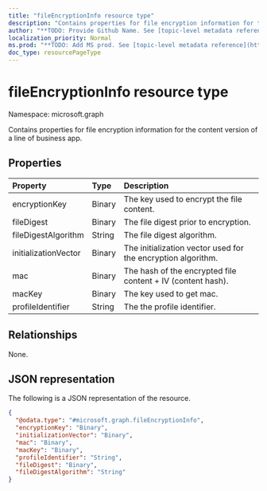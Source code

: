 ```yaml
---
title: "fileEncryptionInfo resource type"
description: "Contains properties for file encryption information for the content version of a line of business app."
author: "**TODO: Provide Github Name. See [topic-level metadata reference](https://msgo.azurewebsites.net/add/document/guidelines/metadata.html#topic-level-metadata)**"
localization_priority: Normal
ms.prod: "**TODO: Add MS prod. See [topic-level metadata reference](https://msgo.azurewebsites.net/add/document/guidelines/metadata.html#topic-level-metadata)**"
doc_type: resourcePageType
---
```


# fileEncryptionInfo resource type

Namespace: microsoft.graph

Contains properties for file encryption information for the content version of a line of business app.

## Properties
|Property|Type|Description|
|:---|:---|:---|
|encryptionKey|Binary|The key used to encrypt the file content.|
|fileDigest|Binary|The file digest prior to encryption.|
|fileDigestAlgorithm|String|The file digest algorithm.|
|initializationVector|Binary|The initialization vector used for the encryption algorithm.|
|mac|Binary|The hash of the encrypted file content + IV (content hash).|
|macKey|Binary|The key used to get mac.|
|profileIdentifier|String|The the profile identifier.|

## Relationships
None.

## JSON representation
The following is a JSON representation of the resource.
<!-- {
  "blockType": "resource",
  "@odata.type": "microsoft.graph.fileEncryptionInfo"
}
-->
``` json
{
  "@odata.type": "#microsoft.graph.fileEncryptionInfo",
  "encryptionKey": "Binary",
  "initializationVector": "Binary",
  "mac": "Binary",
  "macKey": "Binary",
  "profileIdentifier": "String",
  "fileDigest": "Binary",
  "fileDigestAlgorithm": "String"
}
```

